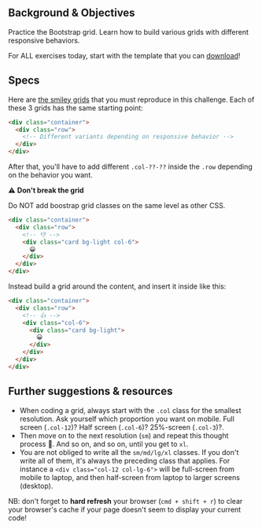 ## Background & Objectives

Practice the Bootstrap grid. Learn how to build various grids with different responsive behaviors.

For ALL exercises today, start with the template that you can [download](https://github.com/lewagon/china-product/raw/master/01-design/exercises/Layouts.zip)!


## Specs

Here are [the smiley grids](http://lewagon.github.io/bootstrap-challenges/01-New-Bootstrap-grid/) that you must reproduce in this challenge. Each of these 3 grids has the same starting point:

```html
<div class="container">
  <div class="row">
    <!-- Different variants depending on responsive behavior -->
  </div>
</div>
```

After that, you'll have to add different `.col-??-??` inside the `.row` depending on the behavior you want.

⚠️ **Don't break the grid**

Do NOT add boostrap grid classes on the same level as other CSS.

```html
<div class="container">
  <div class="row">
    <!-- 👎 -->
    <div class="card bg-light col-6">
      😀
    </div>
  </div>
</div>
```

Instead build a grid around the content, and insert it inside like this:

```html
<div class="container">
  <div class="row">
    <!-- 👍 -->
    <div class="col-6">
      <div class="card bg-light">
        😀
      </div>
    </div>
  </div>
</div>
```

## Further suggestions & resources

- When coding a grid, always start with the `.col` class for the smallest resolution. Ask yourself which proportion you want on mobile. Full screen (`.col-12`)? Half screen (`.col-6`)? 25%-screen (`.col-3`)?.
- Then move on to the next resolution (`sm`) and repeat this thought process 🤔. And so on, and so on, until you get to `xl`.
- You are not obliged to write all the `sm/md/lg/xl` classes. If you don't write all of them, it's always the preceding class that applies. For instance a `<div class="col-12 col-lg-6">` will be full-screen from mobile to laptop, and then half-screen from laptop to larger screens (desktop).

NB: don't forget to **hard refresh** your browser (`cmd + shift + r`) to clear your browser's cache if your page doesn't seem to display your current code!

